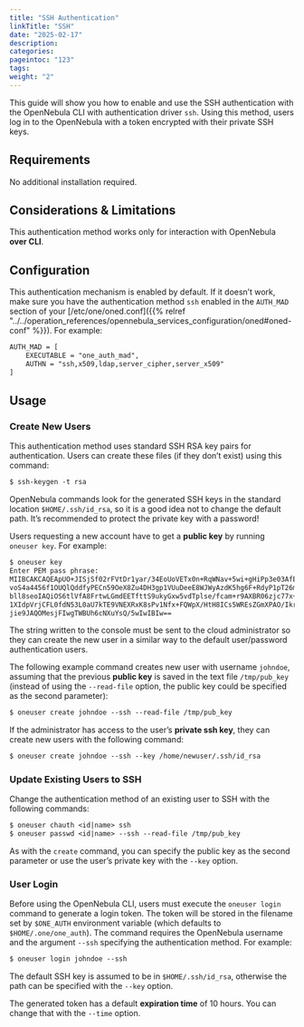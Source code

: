 ```yaml
---
title: "SSH Authentication"
linkTitle: "SSH"
date: "2025-02-17"
description:
categories:
pageintoc: "123"
tags:
weight: "2"
---
```


<a id="ssh-auth"></a>

<!--# SSH Authentication -->

This guide will show you how to enable and use the SSH authentication with the OpenNebula CLI with authentication driver `ssh`. Using this method, users log in to the OpenNebula with a token encrypted with their private SSH keys.

## Requirements

No additional installation required.

## Considerations & Limitations

This authentication method works only for interaction with OpenNebula **over CLI**.

## Configuration

This authentication mechanism is enabled by default. If it doesn’t work, make sure you have the authentication method `ssh` enabled in the `AUTH_MAD` section of your [/etc/one/oned.conf]({{% relref "../../operation_references/opennebula_services_configuration/oned#oned-conf" %}}). For example:

```default
AUTH_MAD = [
    EXECUTABLE = "one_auth_mad",
    AUTHN = "ssh,x509,ldap,server_cipher,server_x509"
]
```

## Usage

### Create New Users

This authentication method uses standard SSH RSA key pairs for authentication. Users can create these files (if they don’t exist) using this command:

```default
$ ssh-keygen -t rsa
```

OpenNebula commands look for the generated SSH keys in the standard location `$HOME/.ssh/id_rsa`, so it is a good idea not to change the default path. It’s recommended to protect the private key with a password!

Users requesting a new account have to get a **public key** by running `oneuser key`. For example:

```default
$ oneuser key
Enter PEM pass phrase:
MIIBCAKCAQEApUO+JISjSf02rFVtDr1yar/34EoUoVETx0n+RqWNav+5wi+gHiPp3e03AfEkXzjDYi8F
voS4a4456f1OUQlQddfyPECn59OeX8Zu4DH3gp1VUuDeeE8WJWyAzdK5hg6F+RdyP1pT26mnyunZB8Xd
bll8seoIAQiOS6tlVfA8FrtwLGmdEETfttS9ukyGxw5vdTplse/fcam+r9AXBR06zjc77x+DbRFbXcgI
1XIdpVrjCFL0fdN53L0aU7kTE9VNEXRxK8sPv1Nfx+FQWpX/HtH8ICs5WREsZGmXPAO/IkrSpMVg5taS
jie9JAQOMesjFIwgTWBUh6cNXuYsQ/5wIwIBIw==
```

The string written to the console must be sent to the cloud administrator so they can create the new user in a similar way to the default user/password authentication users.

The following example command creates new user with username `johndoe`, assuming that the previous **public key** is saved in the text file `/tmp/pub_key` (instead of using the `--read-file` option, the public key could be specified as the second parameter):

```default
$ oneuser create johndoe --ssh --read-file /tmp/pub_key
```

If the administrator has access to the user’s **private ssh key**, they can create new users with the following command:

```default
$ oneuser create johndoe --ssh --key /home/newuser/.ssh/id_rsa
```

### Update Existing Users to SSH

Change the authentication method of an existing user to SSH with the following commands:

```default
$ oneuser chauth <id|name> ssh
$ oneuser passwd <id|name> --ssh --read-file /tmp/pub_key
```

As with the `create` command, you can specify the public key as the second parameter or use the user’s private key with the `--key` option.

### User Login

Before using the OpenNebula CLI, users must execute the `oneuser login` command to generate a login token. The token will be stored in the filename set by `$ONE_AUTH` environment variable (which defaults to `$HOME/.one/one_auth`). The command requires the OpenNebula username and the argument `--ssh` specifying the authentication method.  For example:

```default
$ oneuser login johndoe --ssh
```

The default SSH key is assumed to be in `$HOME/.ssh/id_rsa`, otherwise the path can be specified with the `--key` option.

The generated token has a default **expiration time** of 10 hours. You can change that with the `--time` option.
